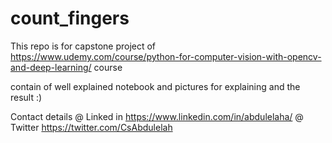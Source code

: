 # count_fingers


This repo is for capstone project of https://www.udemy.com/course/python-for-computer-vision-with-opencv-and-deep-learning/ course 

contain of well explained notebook and pictures for explaining and the result :)

Contact details 
 @ Linked in  https://www.linkedin.com/in/abdulelaha/
 @ Twitter https://twitter.com/CsAbdulelah
 
